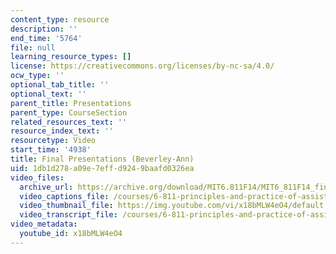 ```yaml
---
content_type: resource
description: ''
end_time: '5764'
file: null
learning_resource_types: []
license: https://creativecommons.org/licenses/by-nc-sa/4.0/
ocw_type: ''
optional_tab_title: ''
optional_text: ''
parent_title: Presentations
parent_type: CourseSection
related_resources_text: ''
resource_index_text: ''
resourcetype: Video
start_time: '4938'
title: Final Presentations (Beverley-Ann)
uid: 1db1d278-a09e-7eff-d924-9baafd0326ea
video_files:
  archive_url: https://archive.org/download/MIT6.811F14/MIT6_811F14_final_presentations_300k.mp4
  video_captions_file: /courses/6-811-principles-and-practice-of-assistive-technology-fall-2014/96b8bef9ba0051a9844b4780d33becde_x18bMLW4eO4.vtt
  video_thumbnail_file: https://img.youtube.com/vi/x18bMLW4eO4/default.jpg
  video_transcript_file: /courses/6-811-principles-and-practice-of-assistive-technology-fall-2014/49c2962082a81b3ce5caedb98de6756b_x18bMLW4eO4.pdf
video_metadata:
  youtube_id: x18bMLW4eO4
---
```

